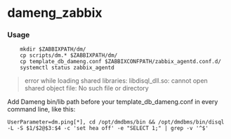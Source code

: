 # dameng_zabbix

### Usage
```
	mkdir $ZABBIXPATH/dm/
	cp scripts/dm.* $ZABBIXPATH/dm/
	cp template_db_dameng.conf $ZABBIXCONFPATH/zabbix_agentd.conf.d/ 
	systemctl status zabbix_agentd
```

> error while loading shared libraries: libdisql_dll.so: cannot open shared object file: No such file or directory

Add Dameng bin/lib path before your template_db_dameng.conf in every command line, like this:

```
UserParameter=dm.ping[*], cd /opt/dmdbms/bin && /opt/dmdbms/bin/disql -L -S $1/$2@$3:$4 -c 'set hea off' -e "SELECT 1;" | grep -v '^$'
```
